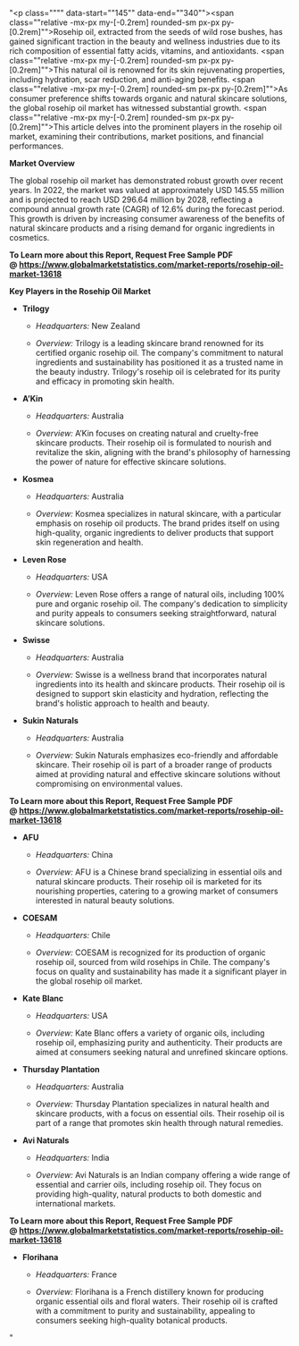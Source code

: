 "<p class="""" data-start=""145"" data-end=""340""><span class=""relative -mx-px my-[-0.2rem] rounded-sm px-px py-[0.2rem]"">Rosehip oil, extracted from the seeds of wild rose bushes, has gained significant traction in the beauty and wellness industries due to its rich composition of essential fatty acids, vitamins, and antioxidants.</span> <span class=""relative -mx-px my-[-0.2rem] rounded-sm px-px py-[0.2rem]"">This natural oil is renowned for its skin rejuvenating properties, including hydration, scar reduction, and anti-aging benefits.</span> <span class=""relative -mx-px my-[-0.2rem] rounded-sm px-px py-[0.2rem]"">As consumer preference shifts towards organic and natural skincare solutions, the global rosehip oil market has witnessed substantial growth.</span> <span class=""relative -mx-px my-[-0.2rem] rounded-sm px-px py-[0.2rem]"">This article delves into the prominent players in the rosehip oil market, examining their contributions, market positions, and financial performances.</span></p>
<p class="""" data-start=""342"" data-end=""361""><strong data-start=""342"" data-end=""361"">Market Overview</strong></p>
<p class="""" data-start=""363"" data-end=""558""><span class=""relative -mx-px my-[-0.2rem] rounded-sm px-px py-[0.2rem]"">The global rosehip oil market has demonstrated robust growth over recent years.</span> <span class=""relative -mx-px my-[-0.2rem] rounded-sm px-px py-[0.2rem]"">In 2022, the market was valued at approximately USD 145.55 million and is projected to reach USD 296.64 million by 2028, reflecting a compound annual growth rate (CAGR) of 12.6% during the forecast period.</span> <span class=""relative -mx-px my-[-0.2rem] rounded-sm px-px py-[0.2rem]"">This growth is driven by increasing consumer awareness of the benefits of natural skincare products and a rising demand for organic ingredients in cosmetics.</span></p>
<p class="""" data-start=""363"" data-end=""558""><strong>To Learn more about this Report, Request Free Sample PDF @&nbsp;<a href=""https://www.globalmarketstatistics.com/market-reports/rosehip-oil-market-13618"">https://www.globalmarketstatistics.com/market-reports/rosehip-oil-market-13618</a></strong></p>
<p class="""" data-start=""560"" data-end=""601""><strong data-start=""560"" data-end=""601"">Key Players in the Rosehip Oil Market</strong></p>
<ul data-start=""603"" data-end=""4463"">
<li class="""" data-start=""603"" data-end=""949"">
<p class="""" data-start=""606"" data-end=""617""><strong data-start=""606"" data-end=""617"">Trilogy</strong></p>
<ul data-start=""622"" data-end=""949"">
<li class="""" data-start=""622"" data-end=""725"">
<p class="""" data-start=""624"" data-end=""725""><em data-start=""624"" data-end=""639"">Headquarters:</em> <span class=""relative -mx-px my-[-0.2rem] rounded-sm px-px py-[0.2rem]"">New Zealand</span></p>
</li>
<li class="""" data-start=""730"" data-end=""949"">
<p class="""" data-start=""732"" data-end=""949""><em data-start=""732"" data-end=""743"">Overview:</em> <span class=""relative -mx-px my-[-0.2rem] rounded-sm px-px py-[0.2rem]"">Trilogy is a leading skincare brand renowned for its certified organic rosehip oil.</span> <span class=""relative -mx-px my-[-0.2rem] rounded-sm px-px py-[0.2rem]"">The company's commitment to natural ingredients and sustainability has positioned it as a trusted name in the beauty industry.</span> <span class=""relative -mx-px my-[-0.2rem] rounded-sm px-px py-[0.2rem]"">Trilogy's rosehip oil is celebrated for its purity and efficacy in promoting skin health.</span></p>
</li>
</ul>
</li>
<li class="""" data-start=""951"" data-end=""1255"">
<p class="""" data-start=""954"" data-end=""963""><strong data-start=""954"" data-end=""963"">A&rsquo;Kin</strong></p>
<ul data-start=""968"" data-end=""1255"">
<li class="""" data-start=""968"" data-end=""1071"">
<p class="""" data-start=""970"" data-end=""1071""><em data-start=""970"" data-end=""985"">Headquarters:</em> <span class=""relative -mx-px my-[-0.2rem] rounded-sm px-px py-[0.2rem]"">Australia</span></p>
</li>
<li class="""" data-start=""1076"" data-end=""1255"">
<p class="""" data-start=""1078"" data-end=""1255""><em data-start=""1078"" data-end=""1089"">Overview:</em> <span class=""relative -mx-px my-[-0.2rem] rounded-sm px-px py-[0.2rem]"">A&rsquo;Kin focuses on creating natural and cruelty-free skincare products.</span> <span class=""relative -mx-px my-[-0.2rem] rounded-sm px-px py-[0.2rem]"">Their rosehip oil is formulated to nourish and revitalize the skin, aligning with the brand's philosophy of harnessing the power of nature for effective skincare solutions.</span> </p>
</li>
</ul>
</li>
<li class="""" data-start=""1257"" data-end=""1562"">
<p class="""" data-start=""1260"" data-end=""1270""><strong data-start=""1260"" data-end=""1270"">Kosmea</strong></p>
<ul data-start=""1275"" data-end=""1562"">
<li class="""" data-start=""1275"" data-end=""1378"">
<p class="""" data-start=""1277"" data-end=""1378""><em data-start=""1277"" data-end=""1292"">Headquarters:</em> <span class=""relative -mx-px my-[-0.2rem] rounded-sm px-px py-[0.2rem]"">Australia</span></p>
</li>
<li class="""" data-start=""1383"" data-end=""1562"">
<p class="""" data-start=""1385"" data-end=""1562""><em data-start=""1385"" data-end=""1396"">Overview:</em> <span class=""relative -mx-px my-[-0.2rem] rounded-sm px-px py-[0.2rem]"">Kosmea specializes in natural skincare, with a particular emphasis on rosehip oil products.</span> <span class=""relative -mx-px my-[-0.2rem] rounded-sm px-px py-[0.2rem]"">The brand prides itself on using high-quality, organic ingredients to deliver products that support skin regeneration and health.</span> </p>
</li>
</ul>
</li>
<li class="""" data-start=""1564"" data-end=""1873"">
<p class="""" data-start=""1567"" data-end=""1581""><strong data-start=""1567"" data-end=""1581"">Leven Rose</strong></p>
<ul data-start=""1586"" data-end=""1873"">
<li class="""" data-start=""1586"" data-end=""1689"">
<p class="""" data-start=""1588"" data-end=""1689""><em data-start=""1588"" data-end=""1603"">Headquarters:</em> <span class=""relative -mx-px my-[-0.2rem] rounded-sm px-px py-[0.2rem]"">USA</span></p>
</li>
<li class="""" data-start=""1694"" data-end=""1873"">
<p class="""" data-start=""1696"" data-end=""1873""><em data-start=""1696"" data-end=""1707"">Overview:</em> <span class=""relative -mx-px my-[-0.2rem] rounded-sm px-px py-[0.2rem]"">Leven Rose offers a range of natural oils, including 100% pure and organic rosehip oil.</span> <span class=""relative -mx-px my-[-0.2rem] rounded-sm px-px py-[0.2rem]"">The company's dedication to simplicity and purity appeals to consumers seeking straightforward, natural skincare solutions.</span> </p>
</li>
</ul>
</li>
<li class="""" data-start=""1875"" data-end=""2180"">
<p class="""" data-start=""1878"" data-end=""1888""><strong data-start=""1878"" data-end=""1888"">Swisse</strong></p>
<ul data-start=""1893"" data-end=""2180"">
<li class="""" data-start=""1893"" data-end=""1996"">
<p class="""" data-start=""1895"" data-end=""1996""><em data-start=""1895"" data-end=""1910"">Headquarters:</em> <span class=""relative -mx-px my-[-0.2rem] rounded-sm px-px py-[0.2rem]"">Australia</span></p>
</li>
<li class="""" data-start=""2001"" data-end=""2180"">
<p class="""" data-start=""2003"" data-end=""2180""><em data-start=""2003"" data-end=""2014"">Overview:</em> <span class=""relative -mx-px my-[-0.2rem] rounded-sm px-px py-[0.2rem]"">Swisse is a wellness brand that incorporates natural ingredients into its health and skincare products.</span> <span class=""relative -mx-px my-[-0.2rem] rounded-sm px-px py-[0.2rem]"">Their rosehip oil is designed to support skin elasticity and hydration, reflecting the brand's holistic approach to health and beauty.</span> </p>
</li>
</ul>
</li>
<li class="""" data-start=""2182"" data-end=""2495"">
<p class="""" data-start=""2185"" data-end=""2203""><strong data-start=""2185"" data-end=""2203"">Sukin Naturals</strong></p>
<ul data-start=""2208"" data-end=""2495"">
<li class="""" data-start=""2208"" data-end=""2311"">
<p class="""" data-start=""2210"" data-end=""2311""><em data-start=""2210"" data-end=""2225"">Headquarters:</em> <span class=""relative -mx-px my-[-0.2rem] rounded-sm px-px py-[0.2rem]"">Australia</span></p>
</li>
<li class="""" data-start=""2316"" data-end=""2495"">
<p class="""" data-start=""2318"" data-end=""2495""><em data-start=""2318"" data-end=""2329"">Overview:</em> <span class=""relative -mx-px my-[-0.2rem] rounded-sm px-px py-[0.2rem]"">Sukin Naturals emphasizes eco-friendly and affordable skincare.</span> <span class=""relative -mx-px my-[-0.2rem] rounded-sm px-px py-[0.2rem]"">Their rosehip oil is part of a broader range of products aimed at providing natural and effective skincare solutions without compromising on environmental values.</span> </p>
</li>
</ul>
</li>
</ul>
<p><strong data-start=""2500"" data-end=""2507""><strong>To Learn more about this Report, Request Free Sample PDF @&nbsp;<a href=""https://www.globalmarketstatistics.com/market-reports/rosehip-oil-market-13618"">https://www.globalmarketstatistics.com/market-reports/rosehip-oil-market-13618</a></strong></strong></p>
<ul data-start=""603"" data-end=""4463"">
<li class="""" data-start=""2497"" data-end=""2799"">
<p class="""" data-start=""2500"" data-end=""2507""><strong data-start=""2500"" data-end=""2507"">AFU</strong></p>
<ul data-start=""2512"" data-end=""2799"">
<li class="""" data-start=""2512"" data-end=""2615"">
<p class="""" data-start=""2514"" data-end=""2615""><em data-start=""2514"" data-end=""2529"">Headquarters:</em> <span class=""relative -mx-px my-[-0.2rem] rounded-sm px-px py-[0.2rem]"">China</span></p>
</li>
<li class="""" data-start=""2620"" data-end=""2799"">
<p class="""" data-start=""2622"" data-end=""2799""><em data-start=""2622"" data-end=""2633"">Overview:</em> <span class=""relative -mx-px my-[-0.2rem] rounded-sm px-px py-[0.2rem]"">AFU is a Chinese brand specializing in essential oils and natural skincare products.</span> <span class=""relative -mx-px my-[-0.2rem] rounded-sm px-px py-[0.2rem]"">Their rosehip oil is marketed for its nourishing properties, catering to a growing market of consumers interested in natural beauty solutions.</span> </p>
</li>
</ul>
</li>
<li class="""" data-start=""2801"" data-end=""3106"">
<p class="""" data-start=""2804"" data-end=""2814""><strong data-start=""2804"" data-end=""2814"">COESAM</strong></p>
<ul data-start=""2819"" data-end=""3106"">
<li class="""" data-start=""2819"" data-end=""2922"">
<p class="""" data-start=""2821"" data-end=""2922""><em data-start=""2821"" data-end=""2836"">Headquarters:</em> <span class=""relative -mx-px my-[-0.2rem] rounded-sm px-px py-[0.2rem]"">Chile</span></p>
</li>
<li class="""" data-start=""2927"" data-end=""3106"">
<p class="""" data-start=""2929"" data-end=""3106""><em data-start=""2929"" data-end=""2940"">Overview:</em> <span class=""relative -mx-px my-[-0.2rem] rounded-sm px-px py-[0.2rem]"">COESAM is recognized for its production of organic rosehip oil, sourced from wild rosehips in Chile.</span> <span class=""relative -mx-px my-[-0.2rem] rounded-sm px-px py-[0.2rem]"">The company's focus on quality and sustainability has made it a significant player in the global rosehip oil market.</span></p>
</li>
</ul>
</li>
<li class="""" data-start=""3108"" data-end=""3417"">
<p class="""" data-start=""3111"" data-end=""3125""><strong data-start=""3111"" data-end=""3125"">Kate Blanc</strong></p>
<ul data-start=""3130"" data-end=""3417"">
<li class="""" data-start=""3130"" data-end=""3233"">
<p class="""" data-start=""3132"" data-end=""3233""><em data-start=""3132"" data-end=""3147"">Headquarters:</em> <span class=""relative -mx-px my-[-0.2rem] rounded-sm px-px py-[0.2rem]"">USA</span></p>
</li>
<li class="""" data-start=""3238"" data-end=""3417"">
<p class="""" data-start=""3240"" data-end=""3417""><em data-start=""3240"" data-end=""3251"">Overview:</em> <span class=""relative -mx-px my-[-0.2rem] rounded-sm px-px py-[0.2rem]"">Kate Blanc offers a variety of organic oils, including rosehip oil, emphasizing purity and authenticity.</span> <span class=""relative -mx-px my-[-0.2rem] rounded-sm px-px py-[0.2rem]"">Their products are aimed at consumers seeking natural and unrefined skincare options.</span> </p>
</li>
</ul>
</li>
<li class="""" data-start=""3419"" data-end=""3732"">
<p class="""" data-start=""3423"" data-end=""3446""><strong data-start=""3423"" data-end=""3446"">Thursday Plantation</strong></p>
<ul data-start=""3452"" data-end=""3732"">
<li class="""" data-start=""3452"" data-end=""3479"">
<p class="""" data-start=""3454"" data-end=""3479""><em data-start=""3454"" data-end=""3469"">Headquarters:</em> Australia</p>
</li>
<li class="""" data-start=""3485"" data-end=""3732"">
<p class="""" data-start=""3487"" data-end=""3732""><em data-start=""3487"" data-end=""3498"">Overview:</em> Thursday Plantation specializes in natural health and skincare products, with a focus on essential oils. Their rosehip oil is part of a range that promotes skin health through natural remedies.</p>
</li>
</ul>
</li>
<li class="""" data-start=""3734"" data-end=""4051"">
<p class="""" data-start=""3738"" data-end=""3754""><strong data-start=""3738"" data-end=""3754"">Avi Naturals</strong></p>
<ul data-start=""3760"" data-end=""4051"">
<li class="""" data-start=""3760"" data-end=""3783"">
<p class="""" data-start=""3762"" data-end=""3783""><em data-start=""3762"" data-end=""3777"">Headquarters:</em> India</p>
</li>
<li class="""" data-start=""3789"" data-end=""4051"">
<p class="""" data-start=""3791"" data-end=""4051""><em data-start=""3791"" data-end=""3802"">Overview:</em> Avi Naturals is an Indian company offering a wide range of essential and carrier oils, including rosehip oil. They focus on providing high-quality, natural products to both domestic and international markets.</p>
</li>
</ul>
</li>
</ul>
<p><strong data-start=""4057"" data-end=""4070""><strong>To Learn more about this Report, Request Free Sample PDF @&nbsp;<a href=""https://www.globalmarketstatistics.com/market-reports/rosehip-oil-market-13618"">https://www.globalmarketstatistics.com/market-reports/rosehip-oil-market-13618</a></strong></strong></p>
<ul data-start=""603"" data-end=""4463"">
<li class="""" data-start=""4053"" data-end=""4395"">
<p class="""" data-start=""4057"" data-end=""4070""><strong data-start=""4057"" data-end=""4070"">Florihana</strong></p>
<ul data-start=""4076"" data-end=""4395"">
<li class="""" data-start=""4076"" data-end=""4100"">
<p class="""" data-start=""4078"" data-end=""4100""><em data-start=""4078"" data-end=""4093"">Headquarters:</em> France</p>
</li>
<li class="""" data-start=""4106"" data-end=""4395"">
<p class="""" data-start=""4108"" data-end=""4395""><em data-start=""4108"" data-end=""4119"">Overview:</em> Florihana is a French distillery known for producing organic essential oils and floral waters. Their rosehip oil is crafted with a commitment to purity and sustainability, appealing to consumers seeking high-quality botanical products.</p>
</li>
</ul>
</li>
</ul>"
